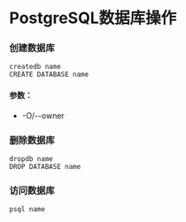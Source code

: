 # PostgreSQL数据库操作

### 创建数据库

```
createdb name
CREATE DATABASE name
```

#### 参数：

* -O/--owner


### 删除数据库

```
dropdb name
DROP DATABASE name
```

### 访问数据库

```
psql name
```
